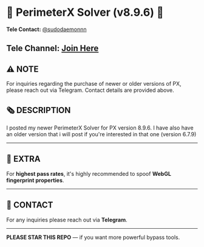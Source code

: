 # 👾 PerimeterX Solver (v8.9.6) 👾

**Tele Contact:** [@sudodaemonnn](https://t.me/sudodaemonnn)

**Tele Channel:** [Join Here](https://t.me/+qP9G-_ii_XA1MGIx)
---

## ⚠️ NOTE

For inquiries regarding the purchase of newer or older versions of PX, please reach out via Telegram. Contact details are provided above.

## 🗞️ DESCRIPTION

I posted my newer PerimeterX Solver for PX version 8.9.6. I have also have an older version that i will post if you're interested in that one (version 6.7.9)

---

## 🤑 EXTRA

For **highest pass rates**, it's highly recommended to spoof **WebGL fingerprint properties**.


---

## 📲 CONTACT

For any inquiries please reach out via **Telegram**.

---

**PLEASE STAR THIS REPO** — if you want more powerful bypass tools.
